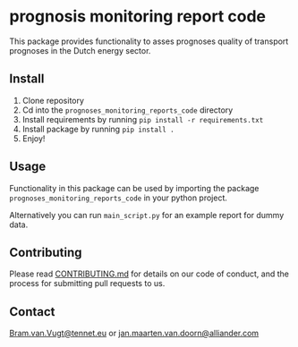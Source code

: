 <!--
SPDX-FileCopyrightText: 2017-2022 Contributors to the prognoses_monitoring_reports_code project

SPDX-License-Identifier: Apache-2.0
-->

# prognosis monitoring report code

This package provides functionality to asses prognoses quality of transport prognoses in the Dutch energy sector.

## Install

1. Clone repository
2. Cd into the `prognoses_monitoring_reports_code` directory   
2. Install requirements by running `pip install -r requirements.txt`  
2. Install package by running `pip install .`
3. Enjoy!

## Usage

Functionality in this package can be used by importing the package `prognoses_monitoring_reports_code` in your python project.

Alternatively you can run `main_script.py` for an example report for dummy data.

## Contributing

Please read [CONTRIBUTING.md](CONTRIBUTING.md) for details on our code of conduct, and the process for submitting pull requests to us.

## Contact

Bram.van.Vugt@tennet.eu or jan.maarten.van.doorn@alliander.com
